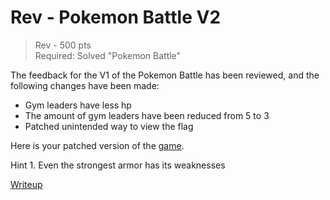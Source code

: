 # Rev - Pokemon Battle V2
> Rev - 500 pts <br>
> Required: Solved "Pokemon Battle"

The feedback for the V1 of the Pokemon Battle has been reviewed, and the following changes have been made:
- Gym leaders have less hp
- The amount of gym leaders have been reduced from 5 to 3
- Patched unintended way to view the flag

Here is your patched version of the [game](src/pokemon_v2).

Hint 1. Even the strongest armor has its weaknesses

[Writeup](writeup.md)
